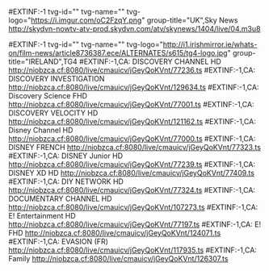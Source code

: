 


#EXTINF:-1 tvg-id="" tvg-name="" tvg-logo="https://i.imgur.com/oC2FzqY.png" group-title="UK",Sky News
http://skydvn-nowtv-atv-prod.skydvn.com/atv/skynews/1404/live/04.m3u8

#EXTINF:-1 tvg-id="" tvg-name="" tvg-logo="http://i1.irishmirror.ie/whats-on/film-news/article8736387.ece/ALTERNATES/s615/tg4-logo.jpg" group-title="IRELAND",TG4
#EXTINF:-1,CA: DISCOVERY CHANNEL HD
http://niobzca.cf:8080/live/cmauicv/jGeyQoKVnt/77236.ts
#EXTINF:-1,CA: DISCOVERY INVESTIGATION
http://niobzca.cf:8080/live/cmauicv/jGeyQoKVnt/129634.ts
#EXTINF:-1,CA: Discovery Science FHD
http://niobzca.cf:8080/live/cmauicv/jGeyQoKVnt/77001.ts
#EXTINF:-1,CA: DISCOVERY VELOCITY HD
http://niobzca.cf:8080/live/cmauicv/jGeyQoKVnt/121162.ts
#EXTINF:-1,CA: Disney Channel HD
http://niobzca.cf:8080/live/cmauicv/jGeyQoKVnt/77000.ts
#EXTINF:-1,CA: DISNEY FRENCH
http://niobzca.cf:8080/live/cmauicv/jGeyQoKVnt/77323.ts
#EXTINF:-1,CA: DISNEY Junior HD
http://niobzca.cf:8080/live/cmauicv/jGeyQoKVnt/77239.ts
#EXTINF:-1,CA: DISNEY XD HD
http://niobzca.cf:8080/live/cmauicv/jGeyQoKVnt/77409.ts
#EXTINF:-1,CA: DIY NETWORK HD
http://niobzca.cf:8080/live/cmauicv/jGeyQoKVnt/77324.ts
#EXTINF:-1,CA: DOCUMENTARY CHANNEL HD
http://niobzca.cf:8080/live/cmauicv/jGeyQoKVnt/107273.ts
#EXTINF:-1,CA: E! Entertainment HD
http://niobzca.cf:8080/live/cmauicv/jGeyQoKVnt/77197.ts
#EXTINF:-1,CA: E! FHD
http://niobzca.cf:8080/live/cmauicv/jGeyQoKVnt/124071.ts
#EXTINF:-1,CA: EVASION (FR)
http://niobzca.cf:8080/live/cmauicv/jGeyQoKVnt/117935.ts
#EXTINF:-1,CA: Family
http://niobzca.cf:8080/live/cmauicv/jGeyQoKVnt/126307.ts
